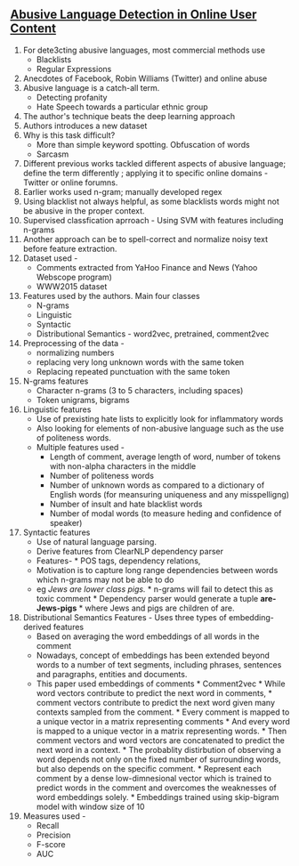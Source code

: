 ## [Abusive Language Detection in Online User Content](http://gdac.uqam.ca/WWW2016-Proceedings/proceedings/p145.pdf)
1. For dete3cting abusive languages, most commercial methods use
    * Blacklists
    * Regular Expressions
2. Anecdotes of Facebook, Robin Williams (Twitter) and online abuse
3. Abusive language is a catch-all term.
    * Detecting profanity
    * Hate Speech towards a particular ethnic group
4. The author's technique beats the deep learning approach
5. Authors introduces a new dataset
6. Why is this task difficult?
    * More than simple keyword spotting. Obfuscation of words
    * Sarcasm
7. Different previous works tackled different aspects of abusive language; define the term differently
; applying it to specific online domains - Twitter or online forumns.
8. Earlier works used n-gram; manually developed regex
9. Using blacklist not always helpful, as some blacklists words might not be abusive in the proper
context.
10. Supervised classfication aprroach - Using SVM with features including n-grams
11. Another approach can be to spell-correct and normalize noisy text before feature extraction.
12. Dataset used - 
    * Comments extracted from YaHoo Finance and News (Yahoo Webscope program)
    * WWW2015 dataset
13. Features used by the authors. Main four classes
    * N-grams  
    * Linguistic
    * Syntactic
    * Distributional Semantics - word2vec, pretrained, comment2vec
14. Preprocessing of the data - 
    * normalizing numbers
    * replacing very long unknown words with the same token
    * Replacing repeated punctuation with the same token
15.  N-grams features
     * Character n-grams (3 to 5 characters, including spaces)
     * Token unigrams, bigrams
16. Linguistic features
     * Use of prexisting hate lists to explicitly look for inflammatory words
     * Also looking for elements of non-abusive language such as the use of politeness words.
     * Multiple features used -
         * Length of comment, average length of word, number of tokens with non-alpha characters in the middle
         * Number of politeness words
         * Number of unknown words as compared to a dictionary of English words (for meansuring uniqueness and any misspelligng)
         * Number of insult and hate blacklist words
         * Number of modal words (to measure heding and confidence of speaker)
17. Syntactic features
      * Use of natural language parsing.
      * Derive features from ClearNLP dependency parser
      * Features-
            * POS tags, dependency relations, 
      * Motivation is to capture long range dependencies between words which n-grams may not be able to do
      * eg *Jews are lower class pigs.*
            * n-grams will fail to detect this as toxic comment
            * Dependency parser would generate a tuple **are-Jews-pigs**
            * where Jews and pigs are children of are.
18. Distributional Semantics Features - Uses three types of embedding-derived features
      * Based on averaging the word embeddings of all words in the comment
      * Nowadays, concept of embeddings has been extended beyond words to a number of text segments,
      including phrases, sentences and paragraphs, entities and documents. 
      * This paper used embeddings of comments
            * Comment2vec
            * While word vectors contribute to predict the next word in comments,
            * comment vectors contribute to predict the next word given many contexts sampled from the comment.
            * Every comment is mapped to a unique vector in a matrix representing comments 
            * And every word is mapped to a unique vector in a matrix representing words.
            * Then comment vectors and word vectors are concatenated to predict the next word in a context.
            * The probablity distirbution of observing a word depends not only on the fixed number of surrounding
            words, but also depends on the specific comment.
            * Represent each comment by a dense low-dimnesional vector which is trained to predict
            words in the comment and overcomes the weaknesses of word embeddings solely.
            * Embeddings trained using skip-bigram model with window size of 10  
19. Measures used -
      * Recall 
      * Precision
      * F-score
      * AUC

